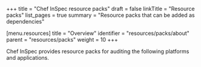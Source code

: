 +++
title = "Chef InSpec resource packs"
draft = false
linkTitle = "Resource packs"
list_pages = true
summary = "Resource packs that can be added as dependencies"

[menu.resources]
    title = "Overview"
    identifier = "resources/packs/about"
    parent = "resources/packs"
    weight = 10
+++

Chef InSpec provides resource packs for auditing the following platforms and applications.
